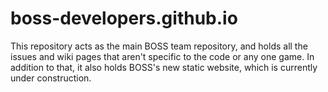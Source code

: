 boss-developers.github.io
=========================

This repository acts as the main BOSS team repository, and holds all the issues and wiki pages that aren't specific to the code or any one game. In addition to that, it also holds BOSS's new static website, which is currently under construction.

